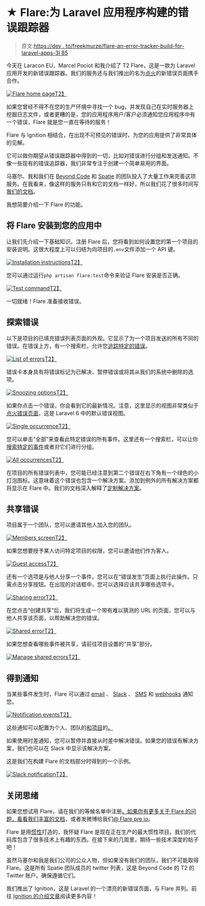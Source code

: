 # ★ Flare:为 Laravel 应用程序构建的错误跟踪器

> 原文:[https://dev . to/freekmurze/flare-an-error-tracker-build-for-laravel-apps-3l 85](https://dev.to/freekmurze/flare-an-error-tracker-built-for-laravel-apps-3l85)

今天在 Laracon EU，Marcel Pociot 和我介绍了 T2 Flare，这是一款为 Laravel 应用开发的新错误跟踪器。我们的服务还与我们推出的名为[点火](https://freek.dev/1441-ignition-a-new-error-page-for-laravel)的新错误页面携手合作。

[![Flare home page](../Images/e9df3af9d1222dead1588ecc2bd4607e.png)T2】](https://res.cloudinary.com/practicaldev/image/fetch/s--J7hmcR9n--/c_limit%2Cf_auto%2Cfl_progressive%2Cq_auto%2Cw_880/https://freek.dev/uploads/media/flare-2019/homepage.png)

如果您曾经不得不在您的生产环境中寻找一个 bug，并发现自己在实时服务器上挖掘日志文件，或者更糟的是，您的应用程序用户/客户必须通知您应用程序中有一个错误，Flare 就是您一直在等待的服务！

Flare 与 Ignition 相结合，在出现不可预见的错误时，为您的应用提供了非常具体的见解。

它可以做你期望从错误跟踪器中得到的一切，比如对错误进行分组和发送通知。不像一些现有的错误追踪器，我们非常专注于创建一个简单易用的界面。

马塞尔、我和我们在 [Beyond Code](https://beyondco.de) 和 [Spatie](https://spatie.be) 的团队投入了大量工作来完善这项服务。在我看来，像这样的服务只有和它的文档一样好，所以我们花了很多时间写[我们的文档](https://flareapp.io/docs)。

我想简要介绍一下 Flare 的功能。

## [](#installing-flare-into-your-app)将 Flare 安装到您的应用中

让我们先介绍一下基础知识。注册 Flare 后，您将看到如何设置您的第一个项目的安装说明。这很大程度上可以归结为向项目的`.env`文件添加一个 API 键。

[![Installation instructions](../Images/27f758848e761fdb28038c827a249a8f.png)T2】](https://res.cloudinary.com/practicaldev/image/fetch/s--x8W-7u54--/c_limit%2Cf_auto%2Cfl_progressive%2Cq_auto%2Cw_880/https://freek.dev/uploads/media/flare-2019/installation-instruction.png)

您可以通过运行`php artisan flare:test`命令来验证 Flare 安装是否正确。

[![Test command](../Images/5ea5acbb4fb0695ddc2ea8a7690bc29c.png)T2】](https://res.cloudinary.com/practicaldev/image/fetch/s--uhJhLeNZ--/c_limit%2Cf_auto%2Cfl_progressive%2Cq_auto%2Cw_880/https://freek.dev/uploads/media/flare-2019/test.png)

一切就绪！Flare 准备接收错误。

## [](#exploring-errors)探索错误

以下是项目的已填充错误列表页面的外观。它显示了为一个项目发送的所有不同的错误。在错误上方，有一个搜索栏，允许您[追踪特定的错误](https://flareapp.io/docs/general/errors)。

[![List of errors](../Images/74dffae9ab88471a75c5306a74831849.png)T2】](https://res.cloudinary.com/practicaldev/image/fetch/s--hDEclz4U--/c_limit%2Cf_auto%2Cfl_progressive%2Cq_auto%2Cw_880/https://freek.dev/uploads/media/flare-2019/error-list.png)

错误卡本身具有将错误标记为已解决、暂停错误或将其从我们的系统中删除的选项。

[![Snoozing options](../Images/996e0a85a30f538acc094abcd4ad2387.png)T2】](https://res.cloudinary.com/practicaldev/image/fetch/s--vHIHM7hf--/c_limit%2Cf_auto%2Cfl_progressive%2Cq_auto%2Cw_880/https://freek.dev/uploads/media/flare-2019/snoozing-options.png)

如果你点击一个错误，你会看到它的最新情况。注意，这里显示的视图非常类似于[点火错误页面](https://flareapp.io/docs/ignition-for-laravel/introduction)，这是 Laravel 6 中的默认错误视图。

[![Single occurrence](../Images/1af4c3f9fce2d7219e6ccd24c991e72e.png)T2】](https://res.cloudinary.com/practicaldev/image/fetch/s--haNl9BjO--/c_limit%2Cf_auto%2Cfl_progressive%2Cq_auto%2Cw_880/https://freek.dev/uploads/media/flare-2019/error-occurrence.png)

您可以单击“全部”来查看此特定错误的所有事件。这里还有一个搜索栏，可以让你[搜索特定的事件](https://flareapp.io/docs/general/error-occurrences)或者对它们进行分组。

[![All occurrences](../Images/78aad77726acc888e4b8bf6b81558f67.png)T2】](https://res.cloudinary.com/practicaldev/image/fetch/s--ExWA_vQ7--/c_limit%2Cf_auto%2Cfl_progressive%2Cq_auto%2Cw_880/https://freek.dev/uploads/media/flare-2019/all-error-occurrences.png)

在项目的所有错误列表中，您可能已经注意到第二个错误在右下角有一个绿色的小灯泡图标。这意味着这个错误也包含一个解决方案。添加到例外的所有解决方案都将显示在 Flare 中。我们的文档深入解释了[定制解决方案](https://flareapp.io/docs/solutions/adding-custom-solutions)。

## [](#sharing-errors)共享错误

项目属于一个团队，您可以邀请其他人加入您的团队。

[![Members screen](../Images/b647d44d7ae5ef364bc11fff4a633ee0.png)T2】](https://res.cloudinary.com/practicaldev/image/fetch/s--IFt_IgzQ--/c_limit%2Cf_auto%2Cfl_progressive%2Cq_auto%2Cw_880/https://freek.dev/uploads/media/flare-2019/members-screen.png)

如果您想要授予某人访问特定项目的权限，您可以邀请他们作为客人。

[![Guest access](../Images/00cfb2a632b1832c6890c1d1f6d1780c.png)T2】](https://res.cloudinary.com/practicaldev/image/fetch/s--OAEf3HLW--/c_limit%2Cf_auto%2Cfl_progressive%2Cq_auto%2Cw_880/https://freek.dev/uploads/media/flare-2019/guest-access.png)

还有一个选项是与他人分享一个事件。您可以在“错误发生”页面上执行此操作。只需点击分享按钮。在出现的对话框中，您可以选择应该共享哪些选项卡。

[![Sharing error](../Images/e7c06fa01b517f53e30cbf4bbfa77d59.png)T2】](https://res.cloudinary.com/practicaldev/image/fetch/s--xsJvD0eP--/c_limit%2Cf_auto%2Cfl_progressive%2Cq_auto%2Cw_880/https://freek.dev/uploads/media/flare-2019/sharing-error.png)

在您点击“创建共享”后，我们将生成一个带有难以猜测的 URL 的页面，您可以与他人共享该页面，以帮助解决您的错误。

[![Shared error](../Images/8084006824305fd957f64fe0e5d65716.png)T2】](https://res.cloudinary.com/practicaldev/image/fetch/s--XahVuK0L--/c_limit%2Cf_auto%2Cfl_progressive%2Cq_auto%2Cw_880/https://freek.dev/uploads/media/flare-2019/shared-error.png)

如果您想查看哪些事件被共享，请前往项目设置的“共享”部分。

[![Manage shared errors](../Images/8b4f5fc3bb5824d4cfb4f7ad7f814843.png)T2】](https://res.cloudinary.com/practicaldev/image/fetch/s--1zKKyYn4--/c_limit%2Cf_auto%2Cfl_progressive%2Cq_auto%2Cw_880/https://freek.dev/uploads/media/flare-2019/managing-shared-errors.png)

## [](#getting-notified)得到通知

当某些事件发生时，Flare 可以通过 [email](https://flareapp.io/docs/notifications/mail) 、 [Slack](https://flareapp.io/docs/notifications/slack) 、 [SMS](https://flareapp.io/docs/notifications/sms) 和 [webhooks](https://flareapp.io/docs/notifications/webhooks) 通知您。

[![Notification events](../Images/d73bd449199b144ecca5d7fb0ba16bbc.png)T2】](https://res.cloudinary.com/practicaldev/image/fetch/s--Z7uCV5qW--/c_limit%2Cf_auto%2Cfl_progressive%2Cq_auto%2Cw_880/https://freek.dev/uploads/media/flare-2019/notification-events.png)

这些通知可以配置为个人、团队的[和项目](https://flareapp.io/docs/notifications/configuring-notifications#on-the-team-level)的[。](https://flareapp.io/docs/notifications/configuring-notifications#on-the-project-level)

如果使用时差通知，您可以暂停并直接从时差中解决错误。如果您的错误有解决方案，我们也可以在 Slack 中显示该解决方案。

这是我们在构建 Flare 的文档部分时得到的一个示例。

[![Slack notification](../Images/94b69bc770cec96b59b2c1e5576a9c43.png)T2】](https://res.cloudinary.com/practicaldev/image/fetch/s--5hWjX7RE--/c_limit%2Cf_auto%2Cfl_progressive%2Cq_auto%2Cw_880/https://freek.dev/uploads/media/flare-2019/slack-notification.png)

## [](#closing-thoughts)关闭思绪

如果您想试用 Flare，请在我们的等候名单中注册[。如果你有更多关于 Flare 的问题，看看](https://flareapp.io)[我们丰富的文档](https://flareapp.io/docs)，或者发微博给我们[@ Flare pre io](https://flareapp.io)。

Flare 是用[惯性](https://inertiajs.com/)打造的，我怀疑 Flare 是现在正在生产的最大惯性项目。我们的代码库包含了很多技术上有趣的东西。在接下来的几周里，期待一些技术深度的帖子吧！

虽然马塞尔和我是我们公司的公众人物，但如果没有我们的团队，我们不可能取得 Flare。这是所有 Spatie 团队成员的 twitter 列表，这是 Beyond Code 的 T2 的 Twitter 账户。确保遵循它们。

我们推出了 Ignition，这是 Laravel 的一个漂亮的新错误页面，与 Flare 并列。前往 [Ignition 的介绍文章](https://freek.dev/1441-ignition-a-new-error-page-for-laravel)阅读更多内容！
